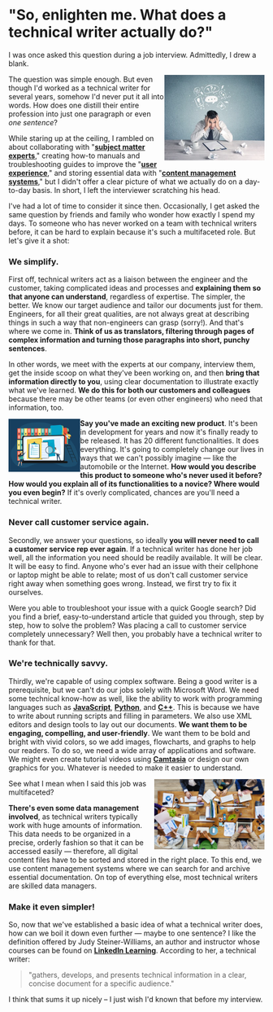 # "So, enlighten me. What does a technical writer actually do?"

I was once asked this question during a job interview. Admittedly, I drew a blank.

<img src="https://github.com/SASutherland/TechnicalWriter/blob/master/Confused.PNG" alt="A man at his desk looking confused" height="45%" width="39%" align="right">

The question was simple enough. But even though I'd worked as a technical writer for several years, somehow I'd never put it all into words. How does one distill their entire profession into just one paragraph or even _one sentence_?

While staring up at the ceiling, I rambled on about collaborating with "[**subject matter experts**](https://trainingindustry.com/glossary/subject-matter-expert-sme/)," creating how-to manuals and troubleshooting guides to improve the "[**user experience**](https://en.wikipedia.org/wiki/User_experience)," and storing essential data with "[**content management systems**](https://searchcontentmanagement.techtarget.com/definition/content-management-system-CMS)," but I didn't offer a clear picture of what we actually do on a day-to-day basis. In short, I left the interviewer scratching his head.

I've had a lot of time to consider it since then. Occasionally, I get asked the same question by friends and family who wonder how exactly I spend my days. To someone who has never worked on a team with technical writers before, it can be hard to explain because it's such a multifaceted role. But let's give it a shot:

### We simplify.

First off, technical writers act as a liaison between the engineer and the customer, taking complicated ideas and processes and **explaining them so that anyone can understand**, regardless of expertise. The simpler, the better. We know our target audience and tailor our documents just for them. Engineers, for all their great qualities, are not always great at describing things in such a way that non-engineers can grasp (sorry!). And that's where we come in. **Think of us as translators, filtering through pages of complex information and turning those paragraphs into short, punchy sentences**.

In other words, we meet with the experts at our company, interview them, get the inside scoop on what they've been working on, and then **bring that information directly to you**, using clear documentation to illustrate exactly what we've learned. **We do this for both our customers and colleagues** because there may be other teams (or even other engineers) who need that information, too.

<img src="https://github.com/SASutherland/TechnicalWriter/blob/master/Documenting.PNG" alt="A drawing of people looking at colorful documentation" height="21%" width="28%" align="left">

**Say you've made an exciting new product**. It's been in development for years and now it's finally ready to be released. It has 20 different functionalities. It does everything. It's going to completely change our lives in ways that we can't possibly imagine — like the automobile or the Internet. **How would you describe this product to someone who's never used it before? How would you explain all of its functionalities to a novice? Where would you even begin?** If it's overly complicated, chances are you'll need a technical writer. 

### Never call customer service again.

Secondly, we answer your questions, so ideally **you will never need to call a customer service rep ever again**. If a technical writer has done her job well, all the information you need should be readily available. It will be clear. It will be easy to find. Anyone who's ever had an issue with their cellphone or laptop might be able to relate; most of us don't call customer service right away when something goes wrong. Instead, we first try to fix it ourselves. 

Were you able to troubleshoot your issue with a quick Google search? Did you find a brief, easy-to-understand article that guided you through, step by step, how to solve the problem? Was placing a call to customer service completely unnecessary? Well then, you probably have a technical writer to thank for that.

### We're technically savvy.

Thirdly, we're capable of using complex software. Being a good writer is a prerequisite, but we can't do our jobs solely with Microsoft Word. We need some technical know-how as well, like the ability to work with programming languages such as [**JavaScript**](https://www.w3schools.com/js/default.asp), [**Python**](https://www.python.org/), and [**C++**](https://en.wikipedia.org/wiki/C%2B%2B). This is because we have to write about running scripts and filling in parameters. We also use XML editors and design tools to lay out our documents. **We want them to be engaging, compelling, and user-friendly**. We want them to be bold and bright with vivid colors, so we add images, flowcharts, and graphs to help our readers. To do so, we need a wide array of applications and software. We might even create tutorial videos using [**Camtasia**](https://en.wikipedia.org/wiki/Camtasia) or design our own graphics for you. Whatever is needed to make it easier to understand.

<img src="https://github.com/SASutherland/TechnicalWriter/blob/master/Cooperation.PNG" alt="An overhead shot of people cooperating at an office table" height="38%" width="43%" align="right"></img>

See what I mean when I said this job was multifaceted?

**There's even some data management involved**, as technical writers typically work with huge amounts of information. This data needs to be organized in a precise, orderly fashion so that it can be accessed easily — therefore, all digital content files have to be sorted and stored in the right place. To this end, we use content management systems where we can search for and archive essential documentation. On top of everything else, most technical writers are skilled data managers.

### Make it even simpler!

So, now that we've established a basic idea of what a technical writer does, how can we boil it down even further — maybe to one sentence? I like the definition offered by Judy Steiner-Williams, an author and instructor whose courses can be found on [**LinkedIn Learning**](https://www.linkedin.com/learning/). According to her, a technical writer:

> "gathers, develops, and presents technical information in a clear, concise document for a specific audience."

I think that sums it up nicely – I just wish I'd known that before my interview.
